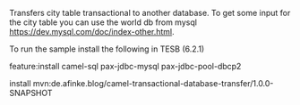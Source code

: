 Transfers city table transactional to another database. To get some input for the city table you can use the world db from mysql https://dev.mysql.com/doc/index-other.html.


To run the sample install the following in TESB (6.2.1)

feature:install camel-sql pax-jdbc-mysql pax-jdbc-pool-dbcp2

install mvn:de.afinke.blog/camel-transactional-database-transfer/1.0.0-SNAPSHOT
